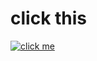 # click this

[![click me](https://img.youtube.com/vi/lw9UjXb0_44/0.jpg)](https://www.youtube.com/watch?v=lw9UjXb0_44)
